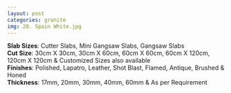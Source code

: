 ```yaml
---
layout: post
categories: granite
img: 20. Spain White.jpg 
---
```

<b>Slab Sizes</b>: Cutter Slabs, Mini Gangsaw Slabs, Gangsaw Slabs<br>
                    <b>Cut Size</b>: 30cm X 30cm, 30cm X 60cm, 60cm X 60cm, 60cm X 120cm, 120cm X 120cm & Customized
                    Sizes also available<br>
                    <b>Finishes</b>: Polished, Lapatro, Leather, Shot Blast, Flamed, Antique, Brushed & Honed<br>
                    <b>Thickness</b>: 17mm, 20mm, 30mm, 40mm, 60mm & As per Requirement<br><br>
